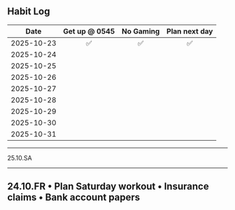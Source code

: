 ## Habit Log

| Date           | Get up @ 0545  | No Gaming | Plan next day |
|:--------------:|:--------------:|:---------:|:-------:|
| 2025-10-23     |✅              | ✅       |     ✅    |
| 2025-10-24     |              |        |        |
| 2025-10-25     |              |        |        |
| 2025-10-26     |              |        |        |
| 2025-10-27     |              |        |        |
| 2025-10-28     |              |        |        |
| 2025-10-29     |              |        |        |
| 2025-10-30     |              |        |        |
| 2025-10-31     |              |        |        |

------------------
25.10.SA

------------------
24.10.FR
• Plan Saturday workout
• Insurance claims
• Bank account papers
------------------

<!--
**Bubke/Bubke** is a ✨ _special_ ✨ repository because its `README.md` (this file) appears on your GitHub profile.

Here are some ideas to get you started:

✅
❌
🟡
- 🔭 I’m currently working on ...
- 🌱 I’m currently learning ...
- 👯 I’m looking to collaborate on ...
- 🤔 I’m looking for help with ...
- 💬 Ask me about ...
- 📫 How to reach me: ...
- 😄 Pronouns: ...
- ⚡ Fun fact: ...
-->
